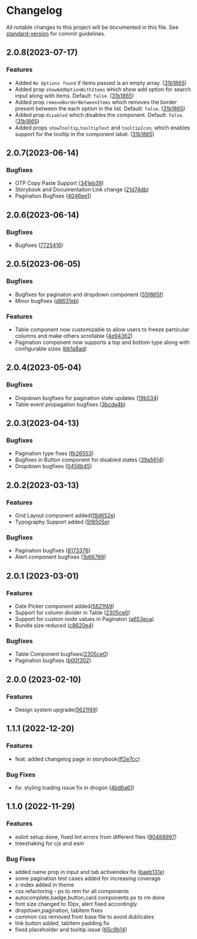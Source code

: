 # Changelog

All notable changes to this project will be documented in this file. See [standard-version](https://github.com/conventional-changelog/standard-version) for commit guidelines.

## 2.0.8(2023-07-17)

### Features

- Added `No Options found` if items passed is an empty array. ([31b1865](<(https://github.com/gofynd/nitrozen-react/pull/100)>))
- Added prop `showAddOptionWithItems` which show add option for search input along with items. Default: `false`. ([31b1865](<(https://github.com/gofynd/nitrozen-react/pull/100)>))
- Added prop `removeBorderBetweenItems` which removes the border present between the each option in the list. Default: `false`. ([31b1865](<(https://github.com/gofynd/nitrozen-react/pull/100)>))
- Added prop `disabled` which disables the component. Default: `false`. ([31b1865](<(https://github.com/gofynd/nitrozen-react/pull/100)>))
- Added props `showTooltip`,`tooltipText` and `tooltipIcon`, which enables support for the tooltip in the component label. ([31b1865](<(https://github.com/gofynd/nitrozen-react/pull/100)>))

## 2.0.7(2023-06-14)

### Bugfixes

- OTP Copy Paste Support ([341eb39](https://github.com/gofynd/nitrozen-react/pull/96))
- Storybook and Documentation Link change ([21d74db](https://github.com/gofynd/nitrozen-react/pull/96))
- Pagination Bugfixes ([4046ee1](https://github.com/gofynd/nitrozen-react/pull/97))

## 2.0.6(2023-06-14)

### Bugfixes

- Bugfixes ([7725416](https://github.com/gofynd/nitrozen-react/pull/92))

## 2.0.5(2023-06-05)

### Bugfixes

- Bugfixes for paginaton and dropdown component ([55f865f](https://github.com/gofynd/nitrozen-react/pull/86))
- Minor bugfixes ([d8631eb](https://github.com/gofynd/nitrozen-react/pull/90))

### Features

- Table component now customizable to allow users to freeze particular columns and make others scrollable ([4e94362](https://github.com/gofynd/nitrozen-react/pull/87))
- Pagination component now supports a top and bottom type along with configurable sizes ([bb1a8ad](https://github.com/gofynd/nitrozen-react/pull/89))

## 2.0.4(2023-05-04)

### Bugfixes

- Dropdown bugfixes for pagination state updates ([19b534](https://github.com/gofynd/nitrozen-react/pull/83))
- Table event propagation bugfixes ([3bcda4b](https://github.com/gofynd/nitrozen-react/pull/82))

## 2.0.3(2023-04-13)

### Bugfixes

- Pagination type fixes ([fb26553](https://github.com/gofynd/nitrozen-react/pull/74))
- Bugfixes in Button component for disabled states ([39a5614](https://github.com/gofynd/nitrozen-react/pull/75))
- Dropdown bugfixes ([0456b45](https://github.com/gofynd/nitrozen-react/pull/77))

## 2.0.2(2023-03-13)

### Features

- Grid Layout component added([f8d652e](https://github.com/gofynd/nitrozen-react/pull/69))
- Typography Support added ([5f8505e](https://github.com/gofynd/nitrozen-react/pull/67))

### Bugfixes

- Pagination bugfixes ([8173376](https://github.com/gofynd/nitrozen-react/pull/68))
- Alert component bugfixes ([1b66769](https://github.com/gofynd/nitrozen-react/pull/71))

## 2.0.1 (2023-03-01)

### Features

- Date Picker component added([5621f49](https://github.com/gofynd/nitrozen-react/pull/54))
- Support for column divider in Table ([2305ce0](https://github.com/gofynd/nitrozen-react/pull/62))
- Support for custom node values in Paginaton ([a653eca](https://github.com/gofynd/nitrozen-react/pull/65))
- Bundle size reduced ([c8620e4](https://github.com/gofynd/nitrozen-react/pull/61))

### Bugfixes

- Table Component bugfixes([2305ce0](https://github.com/gofynd/nitrozen-react/pull/62))
- Pagination bugfixes ([b00f302](https://github.com/gofynd/nitrozen-react/pull/63))

## 2.0.0 (2023-02-10)

### Features

- Design system upgrade([5621f49](https://github.com/gofynd/nitrozen-react/pull/54))

## 1.1.1 (2022-12-20)

### Features

- feat: added changelog page in storybook([ff2e7cc](https://github.com/gofynd/nitrozen-react/pull/4/commits/ff2e7cca321eb84551a1a0ca43b6eaafa42abdea))

### Bug Fixes

- fix: styling loading issue fix in drogon ([4bd6a61](https://github.com/gofynd/nitrozen-react/pull/4/commits/4bd6a6140c18dbc41e34803b4a2cc033a131b312))

## 1.1.0 (2022-11-29)

### Features

- eslint setup done, fixed lint errors from different files ([90488997](https://gitlab.com/fynd/ops-engg/frontend/nitrozen-react/-/merge_requests/79/commits))
- treeshaking for cjs and esm

### Bug Fixes

- added name prop in input and tab activeindex fix ([baeb131e](https://gitlab.com/fynd/ops-engg/frontend/nitrozen-react/-/merge_requests/81/diffs?commit_id=baeb131e3eec506913b66339e2b4111c73824432))
- some pagination test cases added for increasing coverage
- z-index added in theme
- css refactoring - px to rem for all components
- autocomplete,badge,button,card components px to rm done
- font size changed to 10px, alert fixed accordingly
- dropdown,pagination, tabitem fixes
- common css removed from base file to avoid dublicates
- link button added, tabItem padding fix
- fixed placeholder and tooltip issue ([65c9b14](https://gitlab.com/fynd/ops-engg/frontend/nitrozen-react/commit/65c9b146a3699965dc35eedcd61b0109fabcde62))
